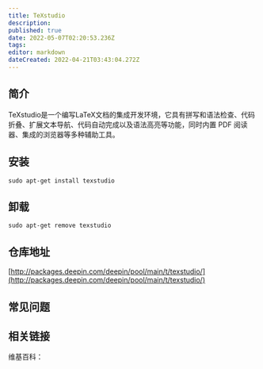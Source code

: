 ```yaml
---
title: TeXstudio
description: 
published: true
date: 2022-05-07T02:20:53.236Z
tags: 
editor: markdown
dateCreated: 2022-04-21T03:43:04.272Z
---
```


## 简介

TeXstudio是一个编写LaTeX文档的集成开发环境，它具有拼写和语法检查、代码折叠、扩展文本导航、代码自动完成以及语法高亮等功能，同时内置 PDF 阅读器、集成的浏览器等多种辅助工具。

## 安装

`sudo apt-get install texstudio`

## 卸载

`sudo apt-get remove texstudio`

## 仓库地址

[http://packages.deepin.com/deepin/pool/main/t/texstudio/](http://packages.deepin.com/deepin/pool/main/t/texstudio/)


## 常见问题


## 相关链接

维基百科：
